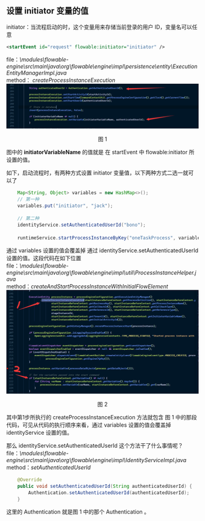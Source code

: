 ## 设置 initiator 变量的值

initiator：当流程启动的时，这个变量用来存储当前登录的用户 ID，变量名可以任意 
```xml
<startEvent id="request" flowable:initiator="initiator" />
```

file：*\modules\flowable-engine\src\main\java\org\flowable\engine\impl\persistence\entity\ExecutionEntityManagerImpl.java*  
method： *createProcessInstanceExecution*  
![images](../images/initiator.png)
<center>图 1</center>

图中的 **initiatorVariableName** 的值就是 在 startEvent 中 flowable:initiator 所设置的值。

如下，启动流程时，有两种方式设置 initiator 变量值，以下两种方式二选一就可以了
```java
    Map<String, Object> variables = new HashMap<>();
    // 第一种
    variables.put("initiator", "jack");

    // 第二种
    identityService.setAuthenticatedUserId("bono");
    
    runtimeService.startProcessInstanceByKey("oneTaskProcess", variables);
```
通过 variables 设置的值会覆盖掉 通过 identityService.setAuthenticatedUserId 设置的值。这段代码在如下位置   
file：*\modules\flowable-engine\src\main\java\org\flowable\engine\impl\util\ProcessInstanceHelper.java*  
method：*createAndStartProcessInstanceWithInitialFlowElement*  
![images](../images/set-initiator.png)
<center>图 2</center>

其中第1步所执行的 createProcessInstanceExecution 方法就包含 图 1 中的那段代码，可见从代码的执行顺序来看，通过 variables 设置的值会覆盖掉 identityService 设置的值。  

那么 identityService.setAuthenticatedUserId 这个方法干了什么事情呢？  
file：*\modules\flowable-engine\src\main\java\org\flowable\engine\impl\IdentityServiceImpl.java*
method：*setAuthenticatedUserId*
```java
    @Override
    public void setAuthenticatedUserId(String authenticatedUserId) {
        Authentication.setAuthenticatedUserId(authenticatedUserId);
    }
```
这里的 Authentication 就是图 1 中的那个 Authentication 。